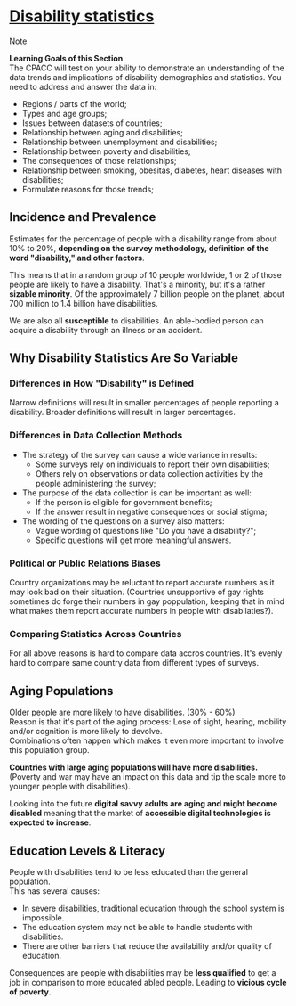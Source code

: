 # [Disability statistics](https://dequeuniversity.com/class/iaap-cpacc/disability-statistics/)

> [!NOTE]
> **Learning Goals of this Section**  
> The CPACC will test on your ability to demonstrate an understanding of the data trends and implications of disability demographics and statistics.
> You need to address and answer the data in:
> - Regions / parts of the world;
> - Types and age groups;
> - Issues between datasets of countries;
> - Relationship between aging and disabilities;
> - Relationship between unemployment and disabilities;
> - Relationship between poverty and disabilities;
> - The consequences of those relationships;
> - Relationship between smoking, obesitas, diabetes, heart diseases with disabilities;
> - Formulate reasons for those trends;

## Incidence and Prevalence
Estimates for the percentage of people with a disability range from about 10% to 20%, **depending on the survey methodology, definition of the word "disability," and other factors**.


This means that in a random group of 10 people worldwide, 1 or 2 of those people are likely to have a disability. That's a minority, but it's a rather **sizable minority**. Of the approximately 7 billion people on the planet, about 700 million to 1.4 billion have disabilities.

We are also all **susceptible** to disabilities. An able-bodied person can acquire a disability through an illness or an accident.

## Why Disability Statistics Are So Variable

### Differences in How "Disability" is Defined
Narrow definitions will result in smaller percentages of people reporting a disability. Broader definitions will result in larger percentages.

### Differences in Data Collection Methods
- The strategy of the survey can cause a wide variance in results:
  - Some surveys rely on individuals to report their own disabilities;
  - Others rely on observations or data collection activities by the people administering the survey;
- The purpose of the data collection is can be important as well:
  - If the person is eligible for government benefits;
  - If the answer result in negative consequences or social stigma;
- The wording of the questions on a survey also matters:
  - Vague wording of questions like "Do you have a disability?";
  - Specific questions will get more meaningful answers.

### Political or Public Relations Biases
Country organizations may be reluctant to report accurate numbers as it may look bad on their situation. (Countries unsupportive of gay rights sometimes do forge their numbers in gay poppulation, keeping that in mind what makes them report accurate numbers in people with disabilaties?).

### Comparing Statistics Across Countries
For all above reasons is hard to compare data accros countries. It's evenly hard to compare same country data from different types of surveys.

## Aging Populations
Older people are more likely to have disabilities. (30% - 60%)  
Reason is that it's part of the aging process: Lose of sight, hearing, mobility and/or cognition is more likely to devolve.  
Combinations often happen which makes it even more important to involve this population group.

**Countries with large aging populations will have more disabilities.** (Poverty and war may have an impact on this data and tip the scale more to younger people with disabilities).

Looking into the future **digital savvy adults are aging and might become disabled** meaning that the market of **accessible digital technologies is expected to increase**.

## Education Levels & Literacy
People with disabilities tend to be less educated than the general population.  
This has several causes:
- In severe disabilities, traditional education through the school system is impossible.
- The education system may not be able to handle students with disabilities.
- There are other barriers that reduce the availability and/or quality of education.

Consequences are people with disabilities may be **less qualified** to get a job in comparison to more educated abled people. Leading to  **vicious cycle of poverty**.

